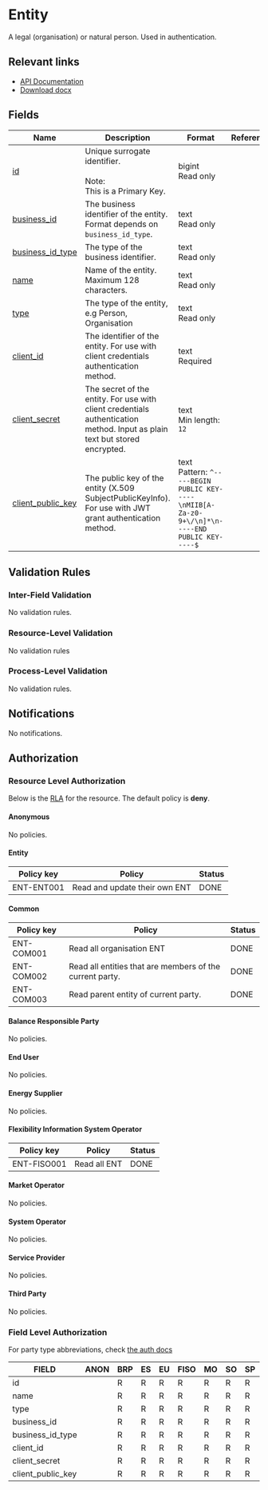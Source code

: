 # Entity

A legal (organisation) or natural person. Used in authentication.

## Relevant links

* [API Documentation](/api/v0/#/operations/list_entity)
* [Download docx](/docs/download/entity.docx)

## Fields

| Name                                                                                    | Description                                                                                                                | Format                                                                                            | Reference |
|-----------------------------------------------------------------------------------------|----------------------------------------------------------------------------------------------------------------------------|---------------------------------------------------------------------------------------------------|-----------|
| <a name="field-id" href="#field-id">id</a>                                              | Unique surrogate identifier.<br/><br/>Note:<br/>This is a Primary Key.                                                     | bigint<br/>Read only                                                                              |           |
| <a name="field-business_id" href="#field-business_id">business_id</a>                   | The business identifier of the entity. Format depends on `business_id_type`.                                               | text<br/>Read only                                                                                |           |
| <a name="field-business_id_type" href="#field-business_id_type">business_id_type</a>    | The type of the business identifier.                                                                                       | text<br/>Read only                                                                                |           |
| <a name="field-name" href="#field-name">name</a>                                        | Name of the entity. Maximum 128 characters.                                                                                | text<br/>Read only                                                                                |           |
| <a name="field-type" href="#field-type">type</a>                                        | The type of the entity, e.g Person, Organisation                                                                           | text<br/>Read only                                                                                |           |
| <a name="field-client_id" href="#field-client_id">client_id</a>                         | The identifier of the entity. For use with client credentials authentication method.                                       | text<br/>Required                                                                                 |           |
| <a name="field-client_secret" href="#field-client_secret">client_secret</a>             | The secret of the entity. For use with client credentials authentication method. Input as plain text but stored encrypted. | text<br/>Min length: `12`                                                                         |           |
| <a name="field-client_public_key" href="#field-client_public_key">client_public_key</a> | The public key of the entity (X.509 SubjectPublicKeyInfo). For use with JWT grant authentication method.                   | text<br/>Pattern: `^-----BEGIN PUBLIC KEY-----\nMIIB[A-Za-z0-9+\/\n]*\n-----END PUBLIC KEY-----$` |           |

## Validation Rules

### Inter-Field Validation

No validation rules.

### Resource-Level Validation

No validation rules

### Process-Level Validation

No validation rules.

## Notifications

No notifications.

## Authorization

### Resource Level Authorization

Below is the [RLA](../auth.md#resource-level-authorization-rla) for the
resource. The default policy is **deny**.

#### Anonymous

No policies.

<!-- markdownlint-disable MD024 -->
#### Entity
<!-- markdownlint-enable MD024 -->

| Policy key | Policy                        | Status |
|------------|-------------------------------|--------|
| ENT-ENT001 | Read and update their own ENT | DONE   |

#### Common

| Policy key | Policy                                                   | Status |
|------------|----------------------------------------------------------|--------|
| ENT-COM001 | Read all organisation ENT                                | DONE   |
| ENT-COM002 | Read all entities that are members of the current party. | DONE   |
| ENT-COM003 | Read parent entity of current party.                     | DONE   |

#### Balance Responsible Party

No policies.

#### End User

No policies.

#### Energy Supplier

No policies.

#### Flexibility Information System Operator

| Policy key  | Policy       | Status |
|-------------|--------------|--------|
| ENT-FISO001 | Read all ENT | DONE   |

#### Market Operator

No policies.

#### System Operator

No policies.

#### Service Provider

No policies.

#### Third Party

No policies.

### Field Level Authorization

For party type abbreviations, check [the auth docs](../auth.md#party)

| FIELD             | ANON | BRP | ES | EU | FISO | MO | SO | SP | TP |
|-------------------|------|-----|----|----|------|----|----|----|----|
| id                |      | R   | R  | R  | R    | R  | R  | R  | R  |
| name              |      | R   | R  | R  | R    | R  | R  | R  | R  |
| type              |      | R   | R  | R  | R    | R  | R  | R  | R  |
| business_id       |      | R   | R  | R  | R    | R  | R  | R  | R  |
| business_id_type  |      | R   | R  | R  | R    | R  | R  | R  | R  |
| client_id         |      | R   | R  | R  | R    | R  | R  | R  | R  |
| client_secret     |      | R   | R  | R  | R    | R  | R  | R  | R  |
| client_public_key |      | R   | R  | R  | R    | R  | R  | R  | R  |
